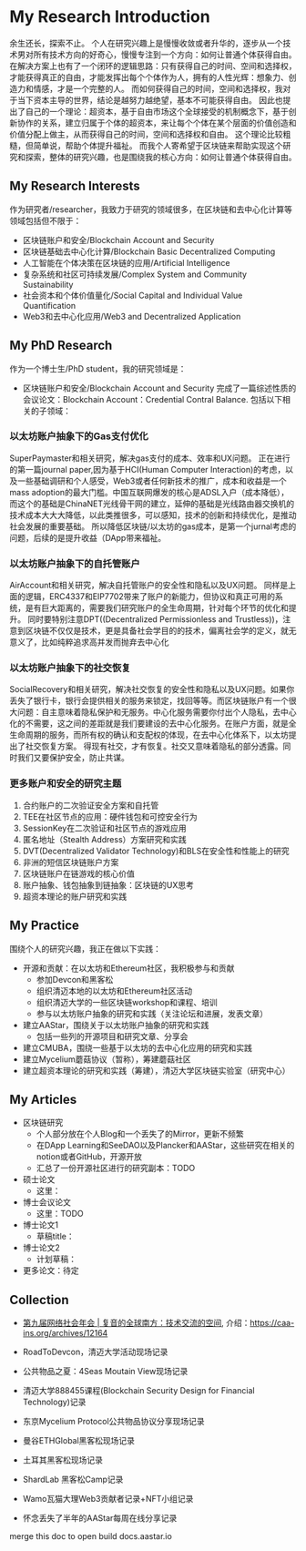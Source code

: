 # My Research Introduction
余生还长，探索不止。
个人在研究兴趣上是慢慢收敛或者升华的，逐步从一个技术男对所有技术方向的好奇心，慢慢专注到一个方向：如何让普通个体获得自由。
在解决方案上也有了一个闭环的逻辑思路：只有获得自己的时间、空间和选择权，才能获得真正的自由，才能发挥出每个个体作为人，拥有的人性光辉：想象力、创造力和情感，才是一个完整的人。
而如何获得自己的时间，空间和选择权，我对于当下资本主导的世界，结论是越努力越绝望，基本不可能获得自由。
因此也提出了自己的一个理论：超资本，基于自由市场这个全球接受的机制概念下，基于创新协作的关系，建立归属于个体的超资本，来让每个个体在某个层面的价值创造和价值分配上做主，从而获得自己的时间，空间和选择权和自由。
这个理论比较粗糙，但简单说，帮助个体提升福祉。
而我个人寄希望于区块链来帮助实现这个研究和探索，整体的研究兴趣，也是围绕我的核心方向：如何让普通个体获得自由。

## My Research Interests
作为研究者/researcher，我致力于研究的领域很多，在区块链和去中心化计算等领域包括但不限于：
- 区块链账户和安全/Blockchain Account and Security
- 区块链基础去中心化计算/Blockchain Basic Decentralized Computing
- 人工智能在个体决策在区块链的应用/Artificial Intelligence
- 复杂系统和社区可持续发展/Complex System and Community Sustainability
- 社会资本和个体价值量化/Social Capital and Individual Value Quantification
- Web3和去中心化应用/Web3 and Decentralized Application


## My PhD Research
作为一个博士生/PhD student，我的研究领域是：
- 区块链账户和安全/Blockchain Account and Security
完成了一篇综述性质的会议论文：Blockchain Account：Credential Contral Balance.
包括以下相关的子领域：

### 以太坊账户抽象下的Gas支付优化
SuperPaymaster和相关研究，解决gas支付的成本、效率和UX问题。
正在进行的第一篇journal paper,因为基于HCI(Human Computer Interaction)的考虑，以及一些基础调研和个人感受，Web3或者任何新技术的推广，成本和收益是一个mass adoption的最大门槛。中国互联网爆发的核心是ADSL入户（成本降低），而这个的基础是ChinaNET光线骨干网的建立，延伸的基础是光线路由器交换机的技术成本大大大降低，以此类推很多，可以感知，技术的创新和持续优化，是推动社会发展的重要基础。
所以降低区块链/以太坊的gas成本，是第一个jurnal考虑的问题，后续的是提升收益（DApp带来福祉。

### 以太坊账户抽象下的自托管账户
AirAccount和相关研究，解决自托管账户的安全性和隐私以及UX问题。
同样是上面的逻辑，ERC4337和EIP7702带来了账户的新能力，但协议和真正可用的系统，是有巨大距离的，需要我们研究账户的全生命周期，针对每个环节的优化和提升。
同时要特别注意DPT((Decentralized Permissionless and Trustless))，注意到区块链不仅仅是技术，更是具备社会学目的的技术，偏离社会学的定义，就无意义了，比如纯粹追求高并发而抛弃去中心化

### 以太坊账户抽象下的社交恢复
SocialRecovery和相关研究，解决社交恢复的安全性和隐私以及UX问题。如果你丢失了银行卡，银行会提供相关的服务来锁定，找回等等。而区块链账户有一个很大问题：自主意味着隐私保护和无服务。中心化服务需要你付出个人隐私，去中心化的不需要，这之间的差距就是我们要建设的去中心化服务。在账户方面，就是全生命周期的服务，而所有权的确认和支配权的体现，在去中心化体系下，以太坊提出了社交恢复方案。
得现有社交，才有恢复。社交又意味着隐私的部分透露。同时我们又要保护安全，防止共谋。

### 更多账户和安全的研究主题
1. 合约账户的二次验证安全方案和自托管
2. TEE在社区节点的应用：硬件钱包和可控安全行为
3. SessionKey在二次验证和社区节点的游戏应用
4. 匿名地址（Stealth Address）方案研究和实践
5. DVT(Decentralized Validator Technology)和BLS在安全性和性能上的研究
6. 非洲的短信区块链账户方案
7. 区块链账户在链游戏的核心价值
8. 账户抽象、钱包抽象到链抽象：区块链的UX思考
9. 超资本理论的账户研究和实践

## My Practice
围绕个人的研究兴趣，我正在做以下实践：
- 开源和贡献：在以太坊和Ethereum社区，我积极参与和贡献
    - 参加Devcon和黑客松
    - 组织清迈本地的以太坊和Ethereum社区活动
    - 组织清迈大学的一些区块链workshop和课程、培训
    - 参与以太坊账户抽象的研究和实践（关注论坛和进展，发表文章）
- 建立AAStar，围绕关于以太坊账户抽象的研究和实践
    - 包括一些列的开源项目和研究文章、分享会
- 建立CMUBA，围绕一些基于以太坊的去中心化应用的研究和实践
- 建立Mycelium蘑菇协议（暂称），筹建蘑菇社区
- 建立超资本理论的研究和实践（筹建），清迈大学区块链实验室（研究中心）

## My Articles
- 区块链研究
    - 个人部分放在个人Blog和一个丢失了的Mirror，更新不频繁
    - 在DApp Learning和SeeDAO以及Plancker和AAStar，这些研究在相关的notion或者GitHub，开源开放
    - 汇总了一份开源社区进行的研究副本：TODO
- 硕士论文
    - 这里：
- 博士会议论文
    - 这里：TODO
- 博士论文1
    - 草稿title：
- 博士论文2
    - 计划草稿：
- 更多论文：待定  

## Collection
- [第九届网络社会年会 | 复音的全球南方：技术交流的空间](https://nodebe4.github.io/opinion/2024-11-16/%E5%9C%A8%E6%B8%85%E8%BF%88-%E7%8E%B0%E5%9C%BA%E5%9B%9E%E9%A1%BE-%E7%AC%AC%E4%B9%9D%E5%B1%8A%E7%BD%91%E7%BB%9C%E7%A4%BE%E4%BC%9A%E5%B9%B4%E4%BC%9A-%E5%A4%8D%E9%9F%B3%E7%9A%84%E5%85%A8%E7%90%83%E5%8D%97%E6%96%B9/), 介绍：https://caa-ins.org/archives/12164

- RoadToDevcon，清迈大学活动现场记录
- 公共物品之夏：4Seas Moutain View现场记录 
- 清迈大学888455课程(Blockchain Security Design for Financial Technology)记录
- 东京Mycelium Protocol公共物品协议分享现场记录
- 曼谷ETHGlobal黑客松现场记录
- 土耳其黑客松现场记录
- ShardLab 黑客松Camp记录
- Wamo瓦猫大理Web3贡献者记录+NFT小组记录
- 怀念丢失了半年的AAStar每周在线分享记录

merge this doc to open build docs.aastar.io

    
